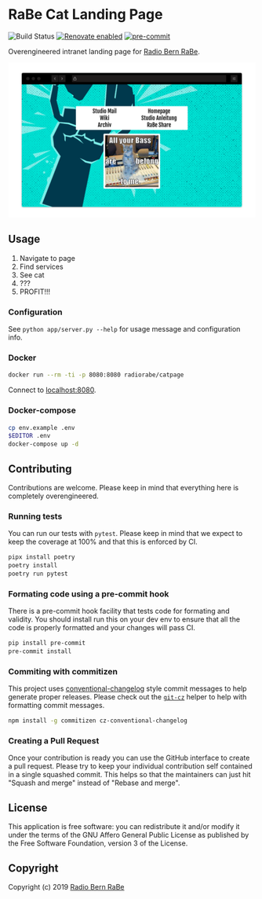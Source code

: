 # RaBe Cat Landing Page

![Build Status](https://github.com/radiorabe/cat-page/workflows/Test%20and%20Release/badge.svg) [![Renovate enabled](https://img.shields.io/badge/renovate-enabled-brightgreen.svg)](https://renovatebot.com/) [![pre-commit](https://img.shields.io/badge/pre--commit-enabled-brightgreen?logo=pre-commit&logoColor=white)](https://github.com/pre-commit/pre-commit)

Overengineered intranet landing page for [Radio Bern RaBe](https://www.rabe.ch).

![Screenshot of page.](docs/screenshot.png)

## Usage

1. Navigate to page
2. Find services
3. See cat
4. ???
5. PROFIT!!!

### Configuration

See `python app/server.py --help` for usage message and configuration info.

### Docker

```bash
docker run --rm -ti -p 8080:8080 radiorabe/catpage
```

Connect to [localhost:8080](http://localhost:8080).

### Docker-compose

```bash
cp env.example .env
$EDITOR .env
docker-compose up -d
```

## Contributing

Contributions are welcome. Please keep in mind that everything here is completely overengineered.

### Running tests

You can run our tests with `pytest`. Please keep in mind that we expect to keep the coverage at
100% and that this is enforced by CI.

```bash
pipx install poetry
poetry install
poetry run pytest
```

### Formating code using a pre-commit hook

There is a pre-commit hook facility that tests code for formating and validity. You should install run
this on your dev env to ensure that all the code is properly formatted and your changes will pass CI.

```bash
pip install pre-commit
pre-commit install
```

### Commiting with commitizen

This project uses [conventional-changelog](https://github.com/conventional-changelog/conventional-changelog) style
commit messages to help generate proper releases. Please check out the [`git-cz`](https://github.com/commitizen/cz-cli)
helper to help with formatting commit messages.

```bash
npm install -g commitizen cz-conventional-changelog
```

### Creating a Pull Request

Once your contribution is ready you can use the GitHub interface to create a pull request. Please try to keep
your individual contribution self contained in a single squashed commit. This helps so that the maintainers
can just hit "Squash and merge" instead of "Rebase and merge".

## License
This application is free software: you can redistribute it and/or modify it under
the terms of the GNU Affero General Public License as published by the Free
Software Foundation, version 3 of the License.

## Copyright
Copyright (c) 2019 [Radio Bern RaBe](http://www.rabe.ch)
